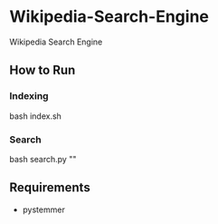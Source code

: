 # Wikipedia-Search-Engine

Wikipedia Search Engine

## How to Run

### Indexing

bash index.sh <path to dump> <inverted index folder> <index stat file>

### Search

bash search.py <inverted index folder> "<query>"

## Requirements

- pystemmer